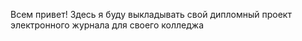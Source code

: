 Всем привет! Здесь я буду выкладывать свой дипломный проект электронного журнала для своего колледжа

